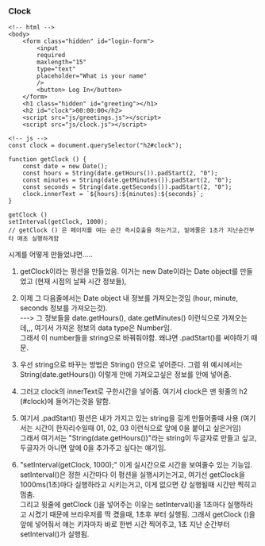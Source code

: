 ### Clock

```
<!-- html -->
<body>
    <form class="hidden" id="login-form">
        <input 
        required
        maxlength="15"
        type="text"
        placeholder="What is your name"
        />
        <button> Log In</button>
    </form>
    <h1 class="hidden" id="greeting"></h1>
    <h2 id="clock">00:00:00</h2>
    <script src="js/greetings.js"></script>
    <script src="js/clock.js"></script>

<!-- js -->
const clock = document.querySelector("h2#clock");

function getClock () {
    const date = new Date();
    const hours = String(date.getHours()).padStart(2, "0");
    const minutes = String(date.getMinutes()).padStart(2, "0");  
    const seconds = String(date.getSeconds()).padStart(2, "0");  
    clock.innerText = `${hours}:${minutes}:${seconds}`;
}

getClock () 
setInterval(getClock, 1000);
// getClock () 은 페이지를 여는 순간 즉시호출을 하는거고, 밑에줄은 1초가 지난순간부타 매초 실행하게함
```
시계를 어떻게 만들었냐면.....   

1. getClock이라는 펑션을 만들었음. 이거는 new Date이라는 Date object를 만들었고 (현재 시점의 날짜 시간 정보들),    

2. 이제 그 다음줄에서는 Date object 내 정보를 가져오는것임 (hour, minute, seconds 정보를 가져오는것).    
---> 그 정보들을 date.getHours(), date.getMinutes() 이런식으로 가져오는데,,, 여기서 가져온 정보의 data type은 Number임.   
그래서 이 number들을 string으로 바꿔줘야함. 왜냐면 .padStart()를 써야하기 때문.    
3. 우선 string으로 바꾸는 방법은 String() 안으로 넣어준다. 그럼 위 예시에서는 String(date.getHours()) 이렇게 안에 가져오고싶은 정보를 안에 넣어줌.  
4. 그러고 clock의 innerText로 구한시간을 넣어줌. 여기서 clock은 맨 윗줄의 h2 (#clock)에 들어가는것을 말함.    
5. 여기서 .padStart() 펑션은 내가 가지고 있는 string을 길게 만들어줄때 사용 (여기서는 시간이 한자리수일때 01, 02, 03 이런식으로 앞에 0을 붙이고 싶은거임)   
그래서 여기서는 "String(date.getHours())"라는 string이 두글자로 만들고 싶고, 두글자가 아니면 앞에 0을 추가주고 싶다는 얘기임.    

6. "setInterval(getClock, 1000);" 이게 실시간으로 시간을 보여줄수 있는 기능임.
setInterval()은 정한 시간마다 이 펑션을 실행시키는거고, 여기선 getClock을 1000ms(1초)마다 실행하라고 시키는거고, 이게 없으면 걍 실행될때 시간만 찍히고 멈춤.   
그리고 윗줄에 getClock ()을 넣어주는 이유는 setInterval()을 1초마다 실행하라고 시켰기 때문에 브라우저를 딱 켰을때, 1초후 부터 실행됨. 그래서 getClock ()을 앞에 넣어줘서 얘는 키자마자 바로 한번 시간 찍어주고, 1초 지난 순간부터 setInterval()가 실행됨. 



